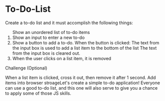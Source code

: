 # To-Do-List

Create a to-do list and it must accomplish the following things:

<ol>
<l1>Show an unordered list of to-do items</l1>
<li>Show an input to enter a new to-do</li>
<li>Show a button to add a to-do. When the button is clicked:
The text from the input box is used to add a list item to the bottom of the list
The text from the input box is cleared out.</li>
<li>When the user clicks on a list item, it is removed</li>
</ol>

Challenge (Optional)

When a list item is clicked, cross it out, then remove it after 1 second.
Add items into browser stroageLet's create a simple to-do application! Everyone can use a good to-do list, and this one will also serve to give you a chance to apply some of those JS skills.

 
